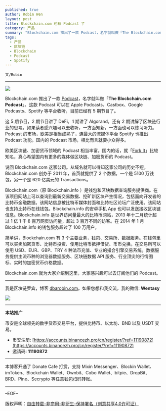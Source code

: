 ```yaml
---
published: true
author: Robin Wen
layout: post
title: Blockchain.com 也有 Podcast 了
category: 产品
summary: "Blockchain.com 推出了一款 Podcast，名字就叫做「The Blockchain.com Podcast」。这款 Podcast 可以在 Apple Podcasts、Castbox、Google Podcasts、Spotify 等平台收听，目前已经有 5 期节目了。简单讲，Blockchain.com 有 3 个主要业务，钱包、交易所、数据服务。在钱包里可以买卖加密货币、比特币投资、使用比特币抵押借贷、币币兑换。在交易所可以使用 USD、EUR、GBP、TRY 4 种法币充值、专业的撮合引擎交易系统。数据服务提供主流币种的浏览器数据服务、区块链数据 API 服务、行业顶尖的行情图标、实时的加密货币价格数据。Blockchain.com 就为大家介绍到这里，大家感兴趣可以去订阅他们的 Podcast。"
tags:
  - 产品
  - 区块链
  - Blockchain
  - Podcast
  - Spotify
---
```


`文/Robin`

***

![](https://cdn.dbarobin.com/ydizzxm.png)

Blockchain.com 推出了一款 [Podcast](https://anchor.fm/blockchain-com-podcast)，名字就叫做「**The Blockchain.com Podcast**」。这款 Podcast 可以在 Apple Podcasts、Castbox、Google Podcasts、Spotify 等平台收听，目前已经有 5 期节目了。

这 5 期节目，2 期节目讲了 DeFi，1 期讲了 Algorand，还有 2 期讲解了区块链行业的思考。如果读者感兴趣可以去收听，一方面知新，一方面也可以练习听力。Podcast 的市场，欧美是相当成熟了，连最大的流媒体平台 Spotify 也推出 Podcast 功能。国内的 Podcast 市场，相比而言就要小众得多。

欧美区块链、加密货币领域的 Podcast 相当丰富，国内的话，就「[Fork It](https://forkit.fm/)」比较知名，真心希望国内有更多的媒体做区块链、加密货币的 Podcast。

说回 Blockchain.com 这家公司。从域名就可以得知这家公司的历史不短。Blockchain.com 创办于 2011 年，首页就提供了 2 个数据，一个是 5100 万钱包，另一个是 620 亿美元的 Transactions。

Blockchain.com（原 Blockchain.info ）是钱包和区块数据查询服务提供商。在该项目网站上可以查询到最新交易数据、挖矿新区块产生情况，包括面向开发者的比特币金融数据。该网站信息被比特币媒体封面和比特社区论坛广泛使用。该网站也支持比特币在线钱包。Blockchain.info 的安卓手机 App 也可以发送接收区块链信息。Blockchain.info 是世界访问量最大的比特币网站，2013 年十二月统计超过 1 亿 1 千 8 百万网页访问量，超过 3 百万不同的访客。在 2014 年 1 月 Blockchain.info 的钱包服务超过了 100 万用户。

简单讲，Blockchain.com 有 3 个主要业务，钱包、交易所、数据服务。在钱包里可以买卖加密货币、比特币投资、使用比特币抵押借贷、币币兑换。在交易所可以使用 USD、EUR、GBP、TRY 4 种法币充值、专业的撮合引擎交易系统。数据服务提供主流币种的浏览器数据服务、区块链数据 API 服务、行业顶尖的行情图标、实时的加密货币价格数据。

Blockchain.com 就为大家介绍到这里，大家感兴趣可以去订阅他们的 Podcast。

***

我是区块链罗宾，博客 [dbarobin.com](https://dbarobin.com/)。如果您想和我交流，我的微信: **Wentasy**

![](https://cdn.dbarobin.com/v4yywe2.png)

***

**本站推广**

币安是全球领先的数字货币交易平台，提供比特币、以太坊、BNB 以及 USDT 交易。

* 币安注册: [https://accounts.binancezh.pro/cn/register/?ref=11190872](https://accounts.binancezh.pro/cn/register/?ref=11190872)
* 邀请码: **11190872**

***

本博客开通了 Donate Cafe 打赏，支持 Mixin Messenger、Blockin Wallet、imToken、Blockchain Wallet、Ownbit、Cobo Wallet、bitpie、DropBit、BRD、Pine、Secrypto 等任意钱包扫码转账。

<center>
    <div class="--donate-button"
         data-button-id="f8b9df0d-af9a-460d-8258-d3f435445075"
    ></div>
</center>

***

–EOF–

版权声明：[自由转载-非商用-非衍生-保持署名（创意共享4.0许可证）](http://creativecommons.org/licenses/by-nc-nd/4.0/deed.zh)